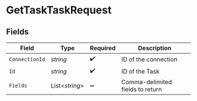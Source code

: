 # GetTaskTaskRequest


## Fields

| Field                            | Type                             | Required                         | Description                      |
| -------------------------------- | -------------------------------- | -------------------------------- | -------------------------------- |
| `ConnectionId`                   | *string*                         | :heavy_check_mark:               | ID of the connection             |
| `Id`                             | *string*                         | :heavy_check_mark:               | ID of the Task                   |
| `Fields`                         | List<*string*>                   | :heavy_minus_sign:               | Comma-delimited fields to return |